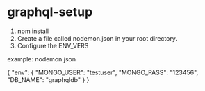 # graphql-setup

1. npm install
2. Create a file called nodemon.json in your root directory.
3. Configure the ENV_VERS

example: 
nodemon.json

{
  "env": {
    "MONGO_USER": "testuser",
    "MONGO_PASS": "123456",
    "DB_NAME": "graphqldb"
  }
}
